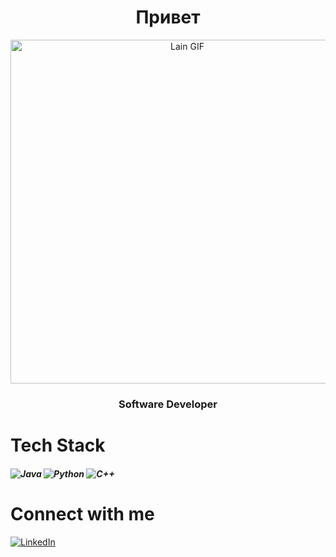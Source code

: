 <h1 align="center">Привет</h1>
<div align="center"> 
  
<img src="https://i.pinimg.com/originals/10/fa/ed/10faed043cc45390b376cc2e8c19252c.gif" alt="Lain GIF" width="550px" />

<p align="center">
  <h3 align="center"> Software Developer </h3>
</p>

</div>

# Tech Stack
<h5> 
  <img src="https://img.shields.io/badge/Java-ED8B00?style=for-the-badge&logo=openjdk&logoColor=white" alt="Java"/>
  <img src="https://img.shields.io/badge/Python-3776AB?style=for-the-badge&logo=python&logoColor=white" alt="Python"/>
  <img src="https://img.shields.io/badge/C%2B%2B-00599C?style=for-the-badge&logo=c%2B%2B&logoColor=white" alt="C++"/>
</h5>

# Connect with me
<p>
  <a href="https://linkedin.com/in/veetgoodtime" target="_blank">
    <img src="https://img.shields.io/badge/LinkedIn-0077B5?style=for-the-badge&logo=linkedin&logoColor=white" alt="LinkedIn">
  </a>

</p>
